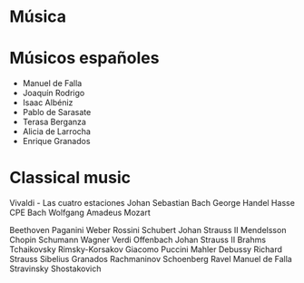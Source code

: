 Música
======


Músicos españoles
======
* Manuel de Falla
* Joaquín Rodrigo
* Isaac Albéniz
* Pablo de Sarasate
* Terasa Berganza
* Alicia de Larrocha
* Enrique Granados

Classical music
======
Vivaldi - Las cuatro estaciones
Johan Sebastian Bach
George Handel
Hasse
CPE Bach
Wolfgang Amadeus Mozart

Beethoven
Paganini
Weber
Rossini
Schubert
Johan Strauss II
Mendelsson
Chopin
Schumann
Wagner
Verdi
Offenbach
Johan Strauss II
Brahms 
Tchaikovsky
Rimsky-Korsakov
Giacomo Puccini
Mahler
Debussy
Richard Strauss
Sibelius
Granados
Rachmaninov
Schoenberg
Ravel
Manuel de Falla
Stravinsky
Shostakovich
